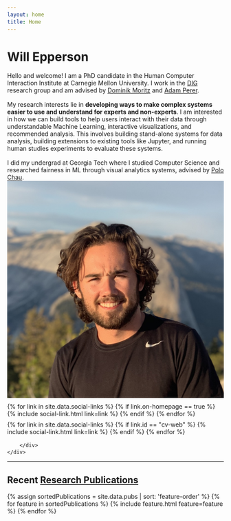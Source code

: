 ```yaml
---
layout: home
title: Home
---
```


<div id ="intro-wrapper" class="l-middle">
	<div id="intro-title-wrapper" class="intro-left">
		<h1 id="intro-title">Will Epperson</h1>
	</div>
	<div class="intro-left">
		<div class="intro-left">
			Hello and welcome! I am a PhD candidate in the Human Computer Interaction Institute at Carnegie Mellon University. I work in the <a href="https://dig.cmu.edu"> DIG </a> research group and am advised by <a href="https://www.domoritz.de">Dominik Moritz</a> and <a href="https://perer.org">Adam Perer</a>.
		</div>
		<div style="height: 1rem"></div>
		<div class="intro-left">	
			My research interests lie in <b>developing ways to make complex systems easier to use and understand for experts and non-experts</b>. I am interested in how we can build tools to help users interact with their data through understandable Machine Learning, interactive visualizations, and recommended analysis. This involves building stand-alone systems for data analysis, building extensions to existing tools like Jupyter, and running human studies experiments to evaluate these systems.  
		</div>
		<div style="height: 1rem"></div>
		<div class="intro-left">
			I did my undergrad at Georgia Tech where I studied Computer Science and researched fairness in ML through visual analytics systems, advised by <a href="http://www.cc.gatech.edu/~dchau/">Polo Chau</a>.
		</div>
	</div>
	<div class="intro-right">
		<img id="intro-image" class="intro-right" src="/images/portrait.jpg">
		<div style="height: 0.5rem"></div>
		<div id="intro-image-links" class="intro-right">
			{% for link in site.data.social-links %}
				{% if link.on-homepage == true %}
					{% include social-link.html link=link %}
				{% endif %}
			{% endfor %}
		</div>
		<div style="height: 0.5rem"></div>
		<div id="intro-cv-wrapper" class="intro-right">
			{% for link in site.data.social-links %}
				{% if link.id == "cv-web" %}
					{% include social-link.html link=link %}
				{% endif %}
			{% endfor %}

		</div>
	</div>
</div>



<hr class="l-middle home-hr">

<h2 class="feature-title l-middle">
	Recent <a href="/cv#publications">Research Publications</a>
</h2>
<div class="cover-wrapper l-screen">
	{% assign sortedPublications = site.data.pubs | sort: 'feature-order' %}
	{% for feature in sortedPublications %}
		{% include feature.html feature=feature %}
	{% endfor %}
</div>
